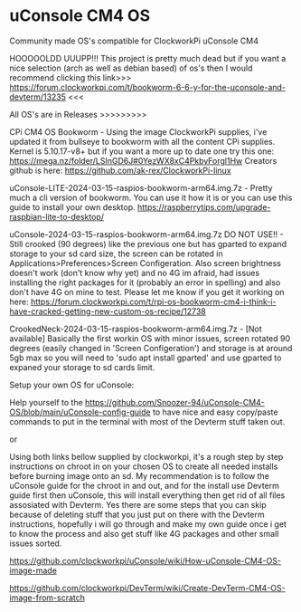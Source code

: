 # uConsole CM4 OS
 Community made OS's compatible for ClockworkPi uConsole CM4

 HOOOOOLDD UUUPP!!! This project is pretty much dead but if you want a nice selection (arch as well as debian based) of os's then I would recommend clicking this link>>> https://forum.clockworkpi.com/t/bookworm-6-6-y-for-the-uconsole-and-devterm/13235 <<<

All OS's are in Releases >>>>>>>>>

CPi CM4 OS Bookworm - Using the image ClockworkPi supplies, i've updated it from bullseye to bookworm with all the content CPi supplies. Kernel is 5.10.17-v8+ but if you want a more up to date one try this one:
https://mega.nz/folder/LSInGD6J#0YezWX8xC4PkbyForgl1Hw
Creators github is here:
https://github.com/ak-rex/ClockworkPi-linux

uConsole-LITE-2024-03-15-raspios-bookworm-arm64.img.7z - Pretty much a cli version of bookworm. You can use it how it is or you can use this guide to install your own desktop. https://raspberrytips.com/upgrade-raspbian-lite-to-desktop/

uConsole-2024-03-15-raspios-bookworm-arm64.img.7z DO NOT USE!! - Still crooked (90 degrees) like the previous one but has gparted to expand storage to your sd card size, the screen can be rotated in Applications>Preferences>Screen Configeration. Also screen brightness doesn't work (don't know why yet) and no 4G im afraid, had issues installing the right packages for it (probably an error in spelling) and also don't have 4G on mine to test. Please let me know if you get it working on here:  https://forum.clockworkpi.com/t/rpi-os-bookworm-cm4-i-think-i-have-cracked-getting-new-custom-os-recipe/12738

CrookedNeck-2024-03-15-raspios-bookworm-arm64.img.7z - [Not available] Basically the first workin OS with minor issues, screen rotated 90 degrees (easily changed in 'Screen Configeration') and storage is at around 5gb max so you will need to 'sudo apt install gparted' and use gparted to expaned your storage to sd cards limit.


Setup your own OS for uConsole:

Help yourself to the https://github.com/Snoozer-94/uConsole-CM4-OS/blob/main/uConsole-config-guide to have nice and easy copy/paste commands to put in the terminal with most of the Devterm stuff taken out. 

or

Using both links bellow supplied by clockworkpi, it's a rough step by step instructions on chroot in on your chosen OS to create all needed installs before burning image onto an sd. My recommendation is to follow the uConsole guide for the chroot in and out, and for the install use Devterm guide first then uConsole, this will install everything then get rid of all files assosiated with Devterm. Yes there are some steps that you can skip because of deleting stuff that you just put on there with the Devterm instructions, hopefully i will go through and make my own guide once i get to know the process and also get stuff like 4G packages and other small issues sorted.

https://github.com/clockworkpi/uConsole/wiki/How-uConsole-CM4-OS-image-made

https://github.com/clockworkpi/DevTerm/wiki/Create-DevTerm-CM4-OS-image-from-scratch
